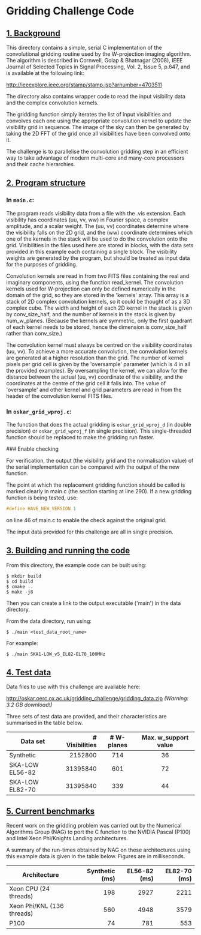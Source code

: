 # Gridding Challenge Code

## [1. Background](#background)

This directory contains a simple, serial C implementation of the convolutional
gridding routine used by the W-projection imaging algorithm. The algorithm is
described in Cornwell, Golap & Bhatnagar (2008), IEEE Journal of Selected
Topics in Signal Processing, Vol. 2, Issue 5, p.647, and is available at the
following link:

<http://ieeexplore.ieee.org/stamp/stamp.jsp?arnumber=4703511>

The directory also contains wrapper code to read the input visibility data and
the complex convolution kernels.

The gridding function simply iterates the list of input visibilities and
convolves each one using the appropriate convolution kernel to update the
visibility grid in sequence. The image of the sky can then be generated by
taking the 2D FFT of the grid once all visibilities have been convolved onto it.

The challenge is to parallelise the convolution gridding step in an efficient
way to take advantage of modern multi-core and many-core processors and their
cache hierarchies.

## [2. Program structure](#progam-structure)

### In `main.c`:

The program reads visibility data from a file with the .vis extension. Each
visibility has coordinates (uu, vv, ww) in Fourier space, a complex amplitude,
and a scalar weight. The (uu, vv) coordinates determine where the visibility
falls on the 2D grid, and the (ww) coordinate determines which one of the
kernels in the stack will be used to do the convolution onto the grid.
Visibilities in the files used here are stored in blocks, with the data sets
provided in this example each containing a single block. The visibility
weights are generated by the program, but should be treated as input data for
the purposes of gridding.

Convolution kernels are read in from two FITS files containing the real and
imaginary components, using the function read_kernel. The convolution kernels
used for W-projection can only be defined numerically in the domain of the
grid, so they are stored in the 'kernels' array. This array is a stack of 2D
complex convolution kernels, so it could be thought of as a 3D complex cube.
The width and height of each 2D kernel in the stack is given by conv_size_half,
and the number of kernels in the stack is given by num_w_planes.
(Because the kernels are symmetric, only the first quadrant of each kernel
needs to be stored, hence the dimension is conv_size_half rather than
conv_size.)

The convolution kernel must always be centred on the visibility coordinates
(uu, vv). To achieve a more accurate convolution, the convolution kernels are
generated at a higher resolution than the grid. The number of kernel pixels
per grid cell is given by the 'oversample' parameter (which is 4 in all the
provided examples). By oversampling the kernel, we can allow for the distance
between the actual (uu, vv) coordinate of the visibility, and the coordinates
at the centre of the grid cell it falls into. The value of 'oversample' and
other kernel and grid parameters are read in from the header of the
convolution kernel FITS files.

### In `oskar_grid_wproj.c`:

The function that does the actual gridding is `oskar_grid_wproj_d`
(in double precision) or `oskar_grid_wproj_f` (in single precision).
This single-threaded function should be replaced to make the gridding
run faster.

### Enable checking

For verification, the output (the visibility grid and the normalisation value)
of the serial implementation can be compared with the output of the new
function.

The point at which the replacement gridding function should be called is
marked clearly in main.c (the section starting at line 290).
If a new gridding function is being tested, use:

```C
#define HAVE_NEW_VERSION 1
```

on line 46 of main.c to enable the check against the original grid.

The input data provided for this challenge are all in single precision.

## [3. Building and running the code](#building-and-running)

From this directory, the example code can be built using:

```
$ mkdir build
$ cd build
$ cmake ..
$ make -j8
```

Then you can create a link to the output executable ('main')
in the data directory.

From the data directory, run using:

```
$ ./main <test_data_root_name>
```

For example:

```
$ ./main SKA1-LOW_v5_EL82-EL70_100MHz
```

## [4. Test data](#test-data)

Data files to use with this challenge are available here:

<http://oskar.oerc.ox.ac.uk/gridding_challenge/gridding_data.zip>
*(Warning: 3.2 GB download!)*

Three sets of test data are provided, and their characteristics are
summarised in the table below.

| Data set        | # Visibilities | # W-planes   | Max. w_support value  |
|-----------------|---------------:|:------------:|:---------------------:|
| Synthetic       | 2152800        |      714     |           36          |
| SKA-LOW EL56-82 | 31395840       |      601     |           72          |
| SKA-LOW EL82-70 | 31395840       |      339     |           44          |


## [5. Current benchmarks](#benchmarks)

Recent work on the gridding problem was carried out by the Numerical Algorithms
Group (NAG) to port the C function to the NVIDIA Pascal (P100)
and Intel Xeon Phi/Knights Landing architectures.

A summary of the run-times obtained by NAG on these architectures using this
example data is given in the table below. Figures are in milliseconds.

|  Architecture              | Synthetic (ms) | EL56-82 (ms) | EL82-70 (ms) |
|----------------------------|---------------:|-------------:|-------------:|
| Xeon CPU (24 threads)      |   198          |    2927      |      2211    |
| Xeon Phi/KNL (136 threads) |   560          |    4948      |      3579    |
| P100                       |   74           |    781       |      553     |
